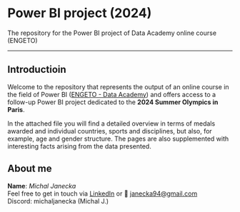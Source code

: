 # Power BI project (2024)
The repository for the Power BI project of Data Academy online course (ENGETO)  

---

## Introductioin
Welcome to the repository that represents the output of an online course in the field of Power BI ([ENGETO - Data Academy](https://engeto.cz/datova-akademie/)) and offers access to a follow-up Power BI project dedicated to the **2024 Summer Olympics in Paris**. 

In the attached file you will find a detailed overview in terms of medals awarded and individual countries, sports and disciplines, but also, for example, age and gender structure. The pages are also supplemented with interesting facts arising from the data presented.

## About me
**Name**: *Michal Janecka*  
Feel free to get in touch via [LinkedIn](https://www.linkedin.com/in/michal-janecka/) or :email: janecka94@gmail.com  
Discord: michaljanecka (Michal J.)


